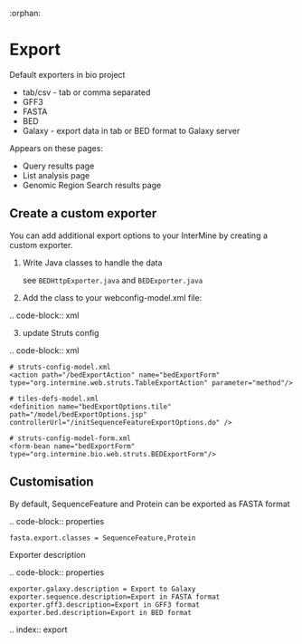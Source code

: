 :orphan:

Export
================================

Default exporters in bio project

* tab/csv - tab or comma separated 
* GFF3
* FASTA
* BED
* Galaxy - export data in tab or BED format to Galaxy server

Appears on these pages:

* Query results page
* List analysis page
* Genomic Region Search results page


Create a custom exporter
------------------------

You can add additional export options to your InterMine by creating a custom exporter.

1. Write Java classes to handle the data

	see `BEDHttpExporter.java` and `BEDExporter.java`

2. Add the class to your webconfig-model.xml file:

.. code-block:: xml

  <tableExportConfig id="bed" className="org.intermine.bio.web.export.BEDHttpExporter"/>

3. update Struts config

.. code-block:: xml

	# struts-config-model.xml
	<action path="/bedExportAction" name="bedExportForm" type="org.intermine.web.struts.TableExportAction" parameter="method"/>
	
	# tiles-defs-model.xml
	<definition name="bedExportOptions.tile" path="/model/bedExportOptions.jsp" controllerUrl="/initSequenceFeatureExportOptions.do" />

	# struts-config-model-form.xml
	<form-bean name="bedExportForm" type="org.intermine.bio.web.struts.BEDExportForm"/>

Customisation
--------------

By default, SequenceFeature and Protein can be exported as FASTA format

.. code-block:: properties

	fasta.export.classes = SequenceFeature,Protein

Exporter description

.. code-block:: properties

	exporter.galaxy.description = Export to Galaxy
	exporter.sequence.description=Export in FASTA format
	exporter.gff3.description=Export in GFF3 format
	exporter.bed.description=Export in BED format

.. index:: export

